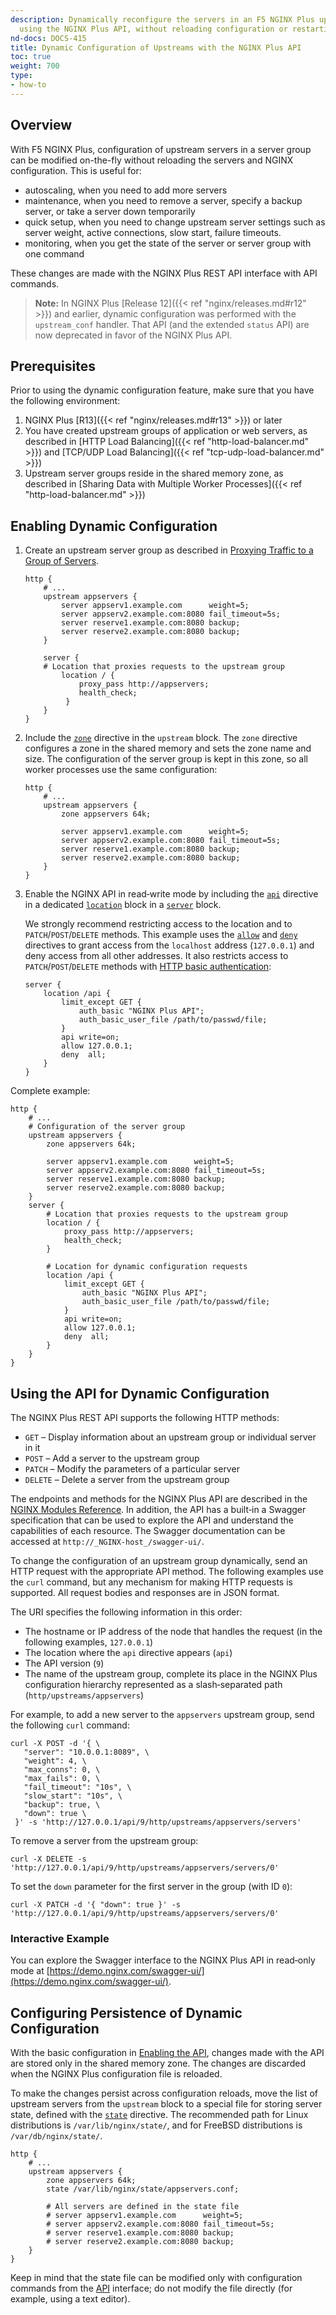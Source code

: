 ```yaml
---
description: Dynamically reconfigure the servers in an F5 NGINX Plus upstream group
  using the NGINX Plus API, without reloading configuration or restarting processes.
nd-docs: DOCS-415
title: Dynamic Configuration of Upstreams with the NGINX Plus API
toc: true
weight: 700
type:
- how-to
---
```


<span id="overview"></span>
## Overview

With F5 NGINX Plus, configuration of upstream servers in a server group can be modified on-the-fly without reloading the servers and NGINX configuration. This is useful for:

- autoscaling, when you need to add more servers
- maintenance, when you need to remove a server, specify a backup server, or take a server down temporarily
- quick setup, when you need to change upstream server settings such as server weight, active connections, slow start, failure timeouts.
- monitoring, when you get the state of the server or server group with one command

These changes are made with the NGINX Plus REST API interface with API commands.

> **Note:** In NGINX Plus [Release 12]({{< ref "nginx/releases.md#r12" >}}) and earlier, dynamic configuration was performed with the `upstream_conf` handler. That API (and the extended `status` API) are now deprecated in favor of the NGINX Plus API.


<span id="prereq"></span>
## Prerequisites

Prior to using the dynamic configuration feature, make sure that you have the following environment:

1. NGINX Plus [R13]({{< ref "nginx/releases.md#r13" >}}) or later
2. You have created upstream groups of application or web servers, as described in [HTTP Load Balancing]({{< ref "http-load-balancer.md" >}}) and [TCP/UDP Load Balancing]({{< ref "tcp-udp-load-balancer.md" >}})
3. Upstream server groups reside in the shared memory zone, as described in [Sharing Data with Multiple Worker Processes]({{< ref "http-load-balancer.md" >}})


<span id="api_setup"></span>
## Enabling Dynamic Configuration

1. Create an upstream server group as described in <a href="../http-load-balancer/#proxying-http-traffic-to-a-group-of-servers">Proxying Traffic to a Group of Servers</a>.

    ```nginx
    http {
        # ...
        upstream appservers {
            server appserv1.example.com      weight=5;
            server appserv2.example.com:8080 fail_timeout=5s;
            server reserve1.example.com:8080 backup;
            server reserve2.example.com:8080 backup;
        }

        server {
        # Location that proxies requests to the upstream group
            location / {
                proxy_pass http://appservers;
                health_check;
             }
        }
    }
    ```

1. Include the [`zone`](https://nginx.org/en/docs/http/ngx_http_upstream_module.html#zone) directive in the `upstream` block. The `zone` directive configures a zone in the shared memory and sets the zone name and size. The configuration of the server group is kept in this zone, so all worker processes use the same configuration:

    ```nginx
    http {
        # ...
        upstream appservers {
            zone appservers 64k;

            server appserv1.example.com      weight=5;
            server appserv2.example.com:8080 fail_timeout=5s;
            server reserve1.example.com:8080 backup;
            server reserve2.example.com:8080 backup;
        }
    }
    ```

2. Enable the NGINX API in read‑write mode by including the [`api`](https://nginx.org/en/docs/http/ngx_http_api_module.html#api) directive in a dedicated [`location`](https://nginx.org/en/docs/http/ngx_http_core_module.html#location) block in a [`server`](https://nginx.org/en/docs/http/ngx_http_core_module.html#server) block.

   We strongly recommend restricting access to the location and to `PATCH`/`POST`/`DELETE` methods. This example uses the [`allow`](https://nginx.org/en/docs/http/ngx_http_access_module.html#allow) and [`deny`](https://nginx.org/en/docs/http/ngx_http_access_module.html#deny) directives to grant access from the `localhost` address (`127.0.0.1`) and deny access from all other addresses. It also restricts access to `PATCH`/`POST`/`DELETE` methods with [HTTP basic authentication](https://nginx.org/en/docs/http/ngx_http_auth_basic_module.html):

    ```nginx
    server {
        location /api {
            limit_except GET {
                auth_basic "NGINX Plus API";
                auth_basic_user_file /path/to/passwd/file;
            }
            api write=on;
            allow 127.0.0.1;
            deny  all;
        }
    }
    ```

Complete example:

```nginx
http {
    # ...
    # Configuration of the server group
    upstream appservers {
        zone appservers 64k;

        server appserv1.example.com      weight=5;
        server appserv2.example.com:8080 fail_timeout=5s;
        server reserve1.example.com:8080 backup;
        server reserve2.example.com:8080 backup;
    }
    server {
        # Location that proxies requests to the upstream group
        location / {
            proxy_pass http://appservers;
            health_check;
        }

        # Location for dynamic configuration requests
        location /api {
            limit_except GET {
                auth_basic "NGINX Plus API";
                auth_basic_user_file /path/to/passwd/file;
            }
            api write=on;
            allow 127.0.0.1;
            deny  all;
        }
    }
}
```

<span id="api_use"></span>
## Using the API for Dynamic Configuration

The NGINX Plus REST API supports the following HTTP methods:

- `GET` – Display information about an upstream group or individual server in it
- `POST` – Add a server to the upstream group
- `PATCH` – Modify the parameters of a particular server
- `DELETE` – Delete a server from the upstream group

The endpoints and methods for the NGINX Plus API are described in the [NGINX Modules Reference](https://nginx.org/en/docs/http/ngx_http_api_module.html). In addition, the API has a built‑in a Swagger specification that can be used to explore the API and understand the capabilities of each resource. The Swagger documentation can be accessed at `http://_NGINX-host_/swagger-ui/`.

To change the configuration of an upstream group dynamically, send an HTTP request with the appropriate API method. The following examples use the `curl` command, but any mechanism for making HTTP requests is supported. All request bodies and responses are in JSON format.

The URI specifies the following information in this order:

- The hostname or IP address of the node that handles the request (in the following examples, `127.0.0.1`)
- The location where the `api` directive appears (`api`)
- The API version (`9`)
- The name of the upstream group, complete its place in the NGINX Plus configuration hierarchy represented as a slash‑separated path (`http/upstreams/appservers`)

For example, to add a new server to the `appservers` upstream group, send the following `curl` command:

```shell
curl -X POST -d '{ \
   "server": "10.0.0.1:8089", \
   "weight": 4, \
   "max_conns": 0, \
   "max_fails": 0, \
   "fail_timeout": "10s", \
   "slow_start": "10s", \
   "backup": true, \
   "down": true \
 }' -s 'http://127.0.0.1/api/9/http/upstreams/appservers/servers'
```

To remove a server from the upstream group:

```shell
curl -X DELETE -s 'http://127.0.0.1/api/9/http/upstreams/appservers/servers/0'
```

To set the `down` parameter for the first server in the group (with ID `0`):

```shell
curl -X PATCH -d '{ "down": true }' -s 'http://127.0.0.1/api/9/http/upstreams/appservers/servers/0'
```


<span id="example"></span>
### Interactive Example

You can explore the Swagger interface to the NGINX Plus API in read‑only mode at [https://demo.nginx.com/swagger-ui/](https://demo.nginx.com/swagger-ui/).


<span id="state"></span>
## Configuring Persistence of Dynamic Configuration

With the basic configuration in
[Enabling the API](#api_setup), changes made with the API are stored only in the shared memory zone. The changes are discarded when the NGINX Plus configuration file is reloaded.

To make the changes persist across configuration reloads, move the list of upstream servers from the `upstream` block to a special file for storing server state, defined with the [`state`](https://nginx.org/en/docs/http/ngx_http_upstream_module.html#state) directive. The recommended path for Linux distributions is `/var/lib/nginx/state/`, and for FreeBSD distributions is `/var/db/nginx/state/`.

```nginx
http {
    # ...
    upstream appservers {
        zone appservers 64k;
        state /var/lib/nginx/state/appservers.conf;

        # All servers are defined in the state file
        # server appserv1.example.com      weight=5;
        # server appserv2.example.com:8080 fail_timeout=5s;
        # server reserve1.example.com:8080 backup;
        # server reserve2.example.com:8080 backup;
    }
}
```

Keep in mind that the state file can be modified only with configuration commands from the [API](https://nginx.org/en/docs/http/ngx_http_api_module.html) interface; do not modify the file directly (for example, using a text editor).
